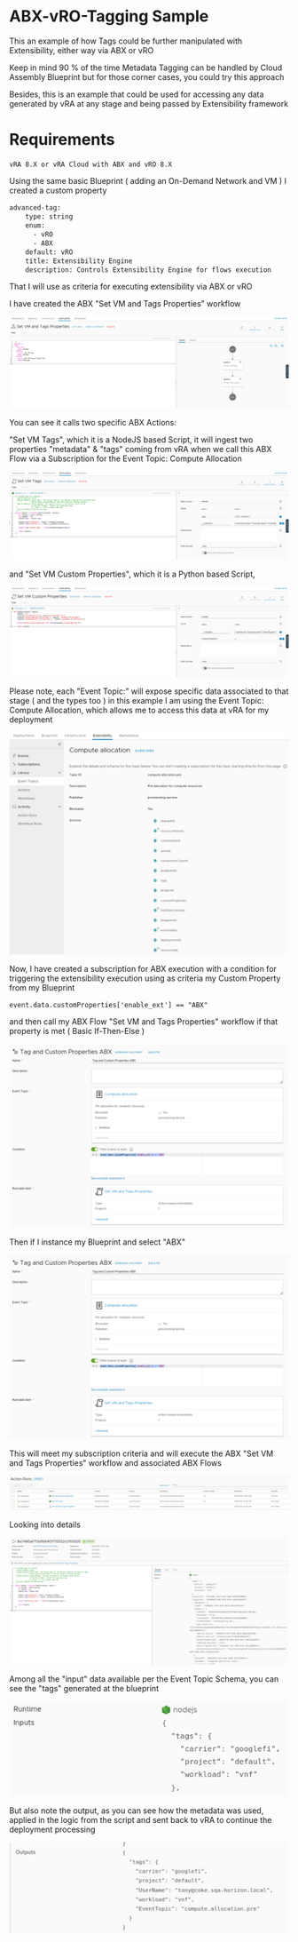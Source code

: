 # ABX-vRO-Tagging Sample

This an example of how Tags could be further manipulated with Extensibility, either way via ABX or vRO

Keep in mind 90 % of the time Metadata Tagging can be handled by Cloud Assembly Blueprint but for those corner cases, you could try this approach

Besides, this is an example that could be used for accessing any data generated by vRA at any stage and being passed by Extensibility framework

# Requirements
    vRA 8.X or vRA Cloud with ABX and vRO 8.X 
    
Using the same basic Blueprint ( adding an On-Demand Network and VM )
I created a custom property   

    advanced-tag:
        type: string
        enum:
          - vRO
          - ABX
        default: vRO
        title: Extensibility Engine
        description: Controls Extensibility Engine for flows execution

That I will use as criteria for executing extensibility via ABX or vRO 

I have created the ABX "Set VM and Tags Properties" workflow 

![detailsAction](https://github.com/moffzilla/abx-vro-sample/blob/master/media/setvmtagesproflow.png)
 
 You can see it calls two specific ABX Actions:
 
"Set VM Tags", which it is a NodeJS based Script, 
it will ingest two properties "metadata" & "tags" coming from vRA when we call this ABX Flow via a Subscription for the Event Topic: Compute Allocation 
 
 ![detailsAction](https://github.com/moffzilla/abx-vro-sample/blob/master/media/setvmtag.png)
 
 and "Set VM Custom Properties", which it is a Python based Script,
 
 ![detailsAction](https://github.com/moffzilla/abx-vro-sample/blob/master/media/setvmtagespro.png)
 
 Please note, each "Event Topic:" will expose specific data associated to that stage ( and the types too )
 in this example I am using the Event Topic: Compute Allocation, which allows me to access this data at vRA for my deployment
 
 ![detailsAction](https://github.com/moffzilla/abx-vro-sample/blob/master/media/etcomputeallocation.png)
  
  Now, I have created a subscription for ABX execution with a condition for triggering the extensibility execution using as criteria my Custom Property from my Blueprint 
  
    event.data.customProperties['enable_ext'] == "ABX"

and then call my ABX Flow "Set VM and Tags Properties" workflow if that property is met ( Basic If-Then-Else )
  
 ![detailsAction](https://github.com/moffzilla/abx-vro-sample/blob/master/media/subscriptionabx.png)
 
Then if I instance my Blueprint and select "ABX"
 
 ![detailsAction](https://github.com/moffzilla/abx-vro-sample/blob/master/media/subscriptionabx.png)
 
This will meet my subscription criteria and will execute the ABX "Set VM and Tags Properties" workflow and associated ABX Flows
 
 ![detailsAction](https://github.com/moffzilla/abx-vro-sample/blob/master/media/ActionRunsABX.png)
 
 Looking into details 
 
  ![detailsAction](https://github.com/moffzilla/abx-vro-sample/blob/master/media/8a7480af713df66401715552c0110005.png)
 
 Among all the "input" data available per the Event Topic Schema, you can see the "tags" generated at the blueprint
 
![detailsAction](https://github.com/moffzilla/abx-vro-sample/blob/master/media/taginput.png)
 
But also note the output, as you can see how the metadata was used, applied in the logic from the script and sent back to vRA to continue the deployment processing 

![detailsAction](https://github.com/moffzilla/abx-vro-sample/blob/master/media/tagoutput.png)


